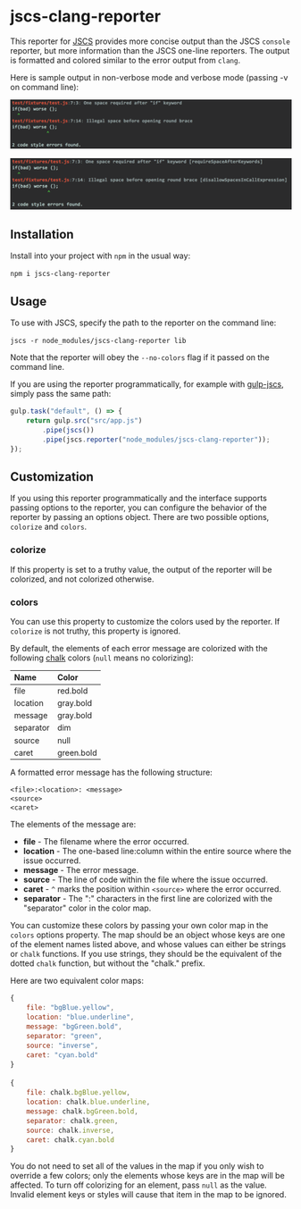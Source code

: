 jscs-clang-reporter
===================

This reporter for [JSCS](http://jscs.info) provides more concise output than the JSCS `console` reporter, but more information than the JSCS one-line reporters. The output is formatted and colored similar to the error output from `clang`.

Here is sample output in non-verbose mode and verbose mode (passing -v on command line):

![ ](docs/report.png)

![ ](docs/report-verbose.png)



## Installation

Install into your project with `npm` in the usual way:

`npm i jscs-clang-reporter`



## Usage

To use with JSCS, specify the path to the reporter on the command line:

`jscs -r node_modules/jscs-clang-reporter lib`

Note that the reporter will obey the `--no-colors` flag if it passed on the command line.

If you are using the reporter programmatically, for example with [gulp-jscs](https://www.npmjs.com/package/gulp-jscs), simply pass the same path:

```js
gulp.task("default", () => {
    return gulp.src("src/app.js")
        .pipe(jscs())
        .pipe(jscs.reporter("node_modules/jscs-clang-reporter"));
});
```



## Customization

If you using this reporter programmatically and the interface supports passing options to the reporter, you can configure the behavior of the reporter by passing an options object. There are two possible options, `colorize` and `colors`.


### colorize

If this property is set to a truthy value, the output of the reporter will be colorized, and not colorized otherwise.


### colors

You can use this property to customize the colors used by the reporter. If `colorize` is not truthy, this property is ignored.

By default, the elements of each error message are colorized with the following [chalk](https://github.com/chalk/chalk) colors (`null` means no colorizing):

Name      | Color
:-------  | :-----
file      | red.bold
location  | gray.bold
message   | gray.bold
separator | dim
source    | null
caret     | green.bold

A formatted error message has the following structure:

```
<file>:<location>: <message>
<source>
<caret>
```

The elements of the message are:

- **file** - The filename where the error occurred.
- **location** - The one-based line:column within the entire source where the issue occurred.
- **message** - The error message.
- **source** - The line of code within the file where the issue occurred.
- **caret** - `^` marks the position within `<source>` where the error occurred.
- **separator** - The ":" characters in the first line are colorized with the "separator" color in the color map.

You can customize these colors by passing your own color map in the `colors` options property. The map should be an object whose keys are one of the element names listed above, and whose values can either be strings or `chalk` functions. If you use strings, they should be the equivalent of the dotted `chalk` function, but without the "chalk." prefix.

Here are two equivalent color maps:

```js
{
    file: "bgBlue.yellow",
    location: "blue.underline",
    message: "bgGreen.bold",
    separator: "green",
    source: "inverse",
    caret: "cyan.bold"
}

{
    file: chalk.bgBlue.yellow,
    location: chalk.blue.underline,
    message: chalk.bgGreen.bold,
    separator: chalk.green,
    source: chalk.inverse,
    caret: chalk.cyan.bold
}
```

You do not need to set all of the values in the map if you only wish to override a few colors; only the elements whose keys are in the map will be affected. To turn off colorizing for an element, pass `null` as the value. Invalid element keys or styles will cause that item in the map to be ignored.
